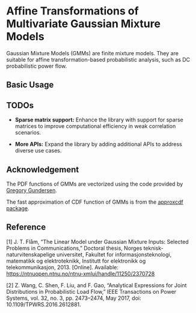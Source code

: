 # Affine Transformations of Multivariate Gaussian Mixture Models

Gaussian Mixture Models (GMMs) are finite mixture models. They are suitable for affine transformation-based probabilistic analysis, such as DC probabilistic power flow.

## Basic Usage

## TODOs

- **Sparse matrix support:** Enhance the library with support for sparse matrices to improve computational efficiency in weak correlation scenarios.

- **More APIs:** Expand the library by adding additional APIs to address diverse use cases.


## Acknowledgement

The PDF functions of GMMs are vectorized using the code provided by [Gregory Gundersen](https://gregorygundersen.com/blog/2020/12/12/group-multivariate-normal-pdf/). 

The fast approximation of CDF function of GMMs is from the [approxcdf package](https://github.com/david-cortes/approxcdf).

## Reference

[1] J. T. Flåm, “The Linear Model under Gaussian Mixture Inputs: Selected Problems in Communications,” Doctoral thesis, Norges teknisk-naturvitenskapelige universitet, Fakultet for informasjonsteknologi, matematikk og elektroteknikk, Institutt for elektronikk og telekommunikasjon, 2013. [Online]. Available: https://ntnuopen.ntnu.no/ntnu-xmlui/handle/11250/2370728

[2] Z. Wang, C. Shen, F. Liu, and F. Gao, “Analytical Expressions for Joint Distributions in Probabilistic Load Flow,” IEEE Transactions on Power Systems, vol. 32, no. 3, pp. 2473–2474, May 2017, doi: 10.1109/TPWRS.2016.2612881.

